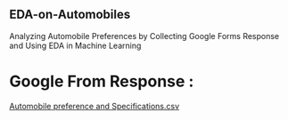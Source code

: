 ## EDA-on-Automobiles

Analyzing Automobile Preferences by Collecting Google Forms Response and Using EDA in Machine Learning

# Google From Response :

[Automobile preference and Specifications.csv](https://github.com/user-attachments/files/20823146/Automobile.preference.and.Specifications.csv)
